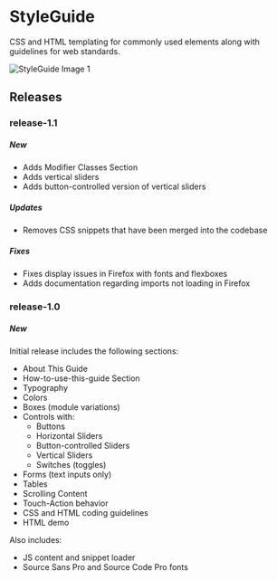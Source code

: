 StyleGuide
==========

CSS and HTML templating for commonly used elements along with guidelines for web standards.

![StyleGuide Image 1](http://i.minus.com/jFz1CfmTCTtRH_xs.jpg)

## Releases

### release-1.1

##### New

* Adds Modifier Classes Section
* Adds vertical sliders
* Adds button-controlled version of vertical sliders

##### Updates

* Removes CSS snippets that have been merged into the codebase

##### Fixes

* Fixes display issues in Firefox with fonts and flexboxes
* Adds documentation regarding imports not loading in Firefox

### release-1.0

##### New

Initial release includes the following sections:
* About This Guide
* How-to-use-this-guide Section
* Typography
* Colors
* Boxes (module variations)
* Controls with:
  * Buttons
  * Horizontal Sliders
  * Button-controlled Sliders
  * Vertical Sliders
  * Switches (toggles)
* Forms (text inputs only)
* Tables
* Scrolling Content
* Touch-Action behavior
* CSS and HTML coding guidelines
* HTML demo

Also includes:
* JS content and snippet loader
* Source Sans Pro and Source Code Pro fonts
